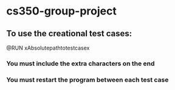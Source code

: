 # cs350-group-project

## To use the creational test cases:
@RUN xAbsolutepathtotestcasex

### You must include the extra characters on the end
### You must restart the program between each test case
